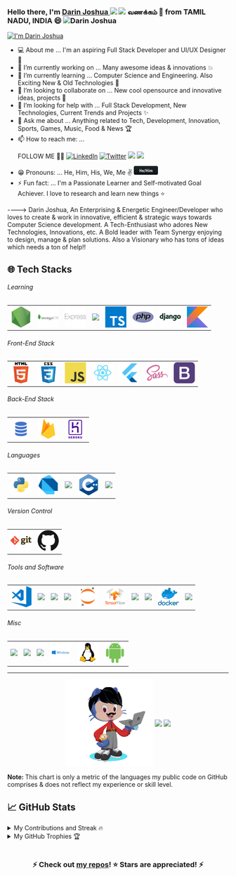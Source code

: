 ### Hello there, I'm <a href="https://darinjoshua-dev.github.io/Darin-Joshua-Portfolio/"> Darin Joshua </a> <img src="https://emojis.slackmojis.com/emojis/images/1531849430/4246/blob-sunglasses.gif?1531849430" width="28"/> <img src="https://media.giphy.com/media/hvRJCLFzcasrR4ia7z/giphy.gif" width="28"> வணக்கம் 🙏 from TAMIL NADU, INDIA 😄 ![Darin Joshua](https://komarev.com/ghpvc/?username=DarinJoshua-dev&style=plastic)
<!--
**DarinJoshua-dev/DarinJoshua-dev** is a ✨ _special_ ✨ repository because its `README.md` (this file) appears on your GitHub profile. -->
[![I'm Darin Joshua](https://res.cloudinary.com/darin-joshua/image/upload/v1597519821/EnhanceLinkedinBanner_2_o96nrs.png)](https://darinjoshua-dev.github.io/Darin-Joshua-Portfolio/)

- 💻 About me ... I'm an aspiring Full Stack Developer and UI/UX Designer 🤵
- 🔭 I’m currently working on ... Many awesome ideas & innovations 💥
- 🌱 I’m currently learning ... Computer Science and Engineering. Also Exciting New & Old Technologies 🤩 
- 👯 I’m looking to collaborate on ... New cool opensource and innovative ideas, projects 🎯
- 🤔 I’m looking for help with ... Full Stack Development, New Technologies, Current Trends and Projects ✨
- 💬 Ask me about ... Anything related to Tech, Development, Innovation, Sports, Games, Music, Food & News 🏆
- 📫 How to reach me: ... <p> FOLLOW ME 🤗🙂 <a href="https://www.linkedin.com/in/darin-joshua-d"><img src="https://img.shields.io/badge/LinkedIn--_.svg?style=social&logo=linkedin" alt="LinkedIn"></a> <a href="https://twitter.com/D_DarinJoshua"><img src="https://img.shields.io/badge/Twitter--_.svg?style=social&logo=twitter" alt="Twitter"></a> <a href="https://darinjoshua-dev.github.io/Darin-Joshua-Portfolio/"><img src="https://img.shields.io/website?logoColor=white&up_color=blue&up_message=visit%20now&url=https%3A%2F%2Fdarinjoshua-dev.github.io%2FDarin-Joshua-Portfolio%2F"></a> <a href="mailto:dj2000official@gmail.com"><img src="https://img.shields.io/static/v1?label=email&message=mail now&color=blue"></a></p> 
- 😁 Pronouns: ... He, Him, His, We, Me ✌ <img src="https://github.com/MikeCodesDotNET/ColoredBadges/blob/master/svg/pronouns/hehim.svg" width=55 height=20>
- ⚡ Fun fact: ... I'm a Passionate Learner and Self-motivated Goal Achiever. I love to research and learn new things ⭐

----> Darin Joshua, An Enterprising & Energetic Engineer/Developer who loves to create & work in innovative, efficient & strategic ways towards Computer Science development. A Tech-Enthusiast who adores New Technologies, Innovations, etc. A Bold leader with Team Synergy enjoying to design, manage & plan solutions. Also a Visionary who has tons of ideas which needs a ton of help!!

## 🌐 Tech Stacks

###### Learning

<table>
<tbody>
<tr>
<td><code><img height="48px" src="https://raw.githubusercontent.com/github/explore/80688e429a7d4ef2fca1e82350fe8e3517d3494d/topics/nodejs/nodejs.png"></code></td>

<td><code><img height="48px" src="https://github.com/github/explore/blob/master/topics/mongodb/mongodb.png"></code></td>

<td><code><img height="48px" src="https://github.com/github/explore/blob/master/topics/express/express.png"></code></td>

<td><code><img height="48px" src="https://img.icons8.com/wired/64/000000/postman-api.png"></code></td>

<td><code><img height="48px" src="https://raw.githubusercontent.com/github/explore/80688e429a7d4ef2fca1e82350fe8e3517d3494d/topics/typescript/typescript.png"></code></td>

<td><code><img height="48px" src="https://github.com/github/explore/blob/master/topics/php/php.png"></code></td>

<td><code><img height="48px" src="https://github.com/github/explore/blob/master/topics/django/django.png"></code></td>

<td><code><img height="48px" src="https://github.com/github/explore/blob/master/topics/kotlin/kotlin.png"></code></td>
</tr>
</tbody>
</table>

###### Front-End Stack

<table>
<tbody>
<tr>
<td><code><img height="48px" src="https://github.com/github/explore/blob/master/topics/html/html.png"></code></td>

<td><code><img height="48px" src="https://github.com/github/explore/blob/master/topics/css/css.png"></code></td>

<td><code><img height="48px" src="https://raw.githubusercontent.com/github/explore/80688e429a7d4ef2fca1e82350fe8e3517d3494d/topics/javascript/javascript.png"></code></td>

<td><code><img height="48px" src="https://raw.githubusercontent.com/github/explore/80688e429a7d4ef2fca1e82350fe8e3517d3494d/topics/react/react.png"></code></td>

<td><code><img height="48px" src="https://github.com/github/explore/blob/master/topics/flutter/flutter.png"></code></td>

<td><code><img height="48px" src="https://github.com/github/explore/blob/master/topics/sass/sass.png"></code></td>

<td><code><img height="48px" src="https://github.com/github/explore/blob/master/topics/bootstrap/bootstrap.png"></code></td>
</tr>
</tbody>
</table>

###### Back-End Stack

<table>
<tbody>
<tr>
<td><code><img height="48px" src="https://github.com/github/explore/blob/master/topics/sql/sql.png"></code></td>

<td><code><img height="48px" src="https://github.com/github/explore/blob/master/topics/firebase/firebase.png"></code></td>

<td><code><img height="48px" src="https://github.com/github/explore/blob/master/topics/heroku/heroku.png"></code></td>
</tr>
</tbody>
</table>


###### Languages

<table>
<tbody>
<tr>
<td><code><img height="48px" src="https://github.com/github/explore/blob/master/topics/python/python.png"></code></td>

<td><code><img height="48px" src="https://github.com/github/explore/blob/master/topics/dart/dart.png"></code></td>

<td><code><img height="48px" src="https://img.icons8.com/color/48/000000/c-programming.png"></code></td>

<td><code><img height="48px" src="https://github.com/github/explore/blob/master/topics/cpp/cpp.png"></code></td>

<td><code><img height="48px" src="https://img.icons8.com/color/48/000000/java-coffee-cup-logo.png"></code></td>
</tr>
</tbody>
</table>

###### Version Control

<table>
<tbody>
<tr>
<td><code><img height="48px" src="https://github.com/github/explore/blob/master/topics/git/git.png"></code></td>

<td><code><img height="48px" src="https://github.com/github/explore/blob/master/topics/github/github.png"></code></td>
</tr>
</tbody>
</table>

###### Tools and Software

<table>
<tbody>
<tr>
<td><code><img height="48px" src="https://github.com/github/explore/blob/master/topics/visual-studio-code/visual-studio-code.png"></code></td>

<td><code><img height="48px" src="https://img.icons8.com/color/48/000000/adobe-xd.png"></code></td>

<td><code><img height="48px" src="https://img.icons8.com/fluent/48/000000/google-drive--v2.png"></code></td>

<td><code><img height="48px" src="https://img.icons8.com/fluent/48/000000/microsoft-office-2019.png"></code></td>

<td><code><img height="48px" src="https://github.com/github/explore/blob/master/topics/jupyter-notebook/jupyter-notebook.png"></code></td>

<td><code><img height="48px" src="https://github.com/github/explore/blob/master/topics/tensorflow/tensorflow.png"></code></td>

<td><code><img height="48px" src="https://img.icons8.com/color/48/000000/google-cloud-platform.png"></code></td>

<td><code><img height="48px" src="https://img.icons8.com/color/48/000000/amazon-web-services.png"></code></td>

<td><code><img height="48px" src="https://github.com/github/explore/blob/master/topics/docker/docker.png"></code></td>

<td><code><img height="48px" src="https://img.icons8.com/color/48/000000/tableau-software.png"></code></td>
</tr>
</tbody>
</table>

###### Misc

<table>
<tbody>
<tr>
<td><code><img height="48px" src="https://img.icons8.com/fluent/48/000000/chrome.png"></code></td>
  
<td><code><img height="48px" src="https://img.icons8.com/color/48/000000/vmware.png"></code></td>

<td><code><img height="48px" src="https://img.icons8.com/color/48/000000/virtualbox.png"></code></td>
  
<td><code><img height="48px" src="https://github.com/github/explore/blob/master/topics/windows/windows.png"></code></td>

<td><code><img height="48px" src="https://github.com/github/explore/blob/master/topics/linux/linux.png"></code></td>

<td><code><img height="48px" src="https://github.com/github/explore/blob/master/topics/android/android.png"></code></td>
</tr>
</tbody>
</table>

---
<p align="center">
  <img align="center" src="https://github.com/DarinJoshua-dev/DarinJoshua-dev/blob/master/My-Octocats-n-profile.gif" width="200" height="200"> 
  <img width="45.3%" align="center" src="https://github-readme-stats.vercel.app/api?username=DarinJoshua-dev&include_all_commits=2020&show_icons=true&cache_seconds=3000&theme=tokyonight&line_height=20&hide=issues" />
  <img width="28.95%" align="center" src="https://github-readme-stats.vercel.app/api/top-langs/?username=DarinJoshua-dev&layout=compact&count_private=true&theme=tokyonight&line_height=20&exclude_repo=Emotion-Analysis,BoxoSlide-mini-game,Darin-Joshua-Portfolio">
</p>

<b>Note: </b>This chart is only a metric of the languages my public code on GitHub comprises & does not reflect my experience or skill level.

## 📈 GitHub Stats

<details>
  <summary>My Contributions and Streak 🔥</summary>
  <br>
<p align="center">
  <a href="https://github.com/DarinJoshua-dev/github-readme-streak-stats">
    <img src="https://github-readme-streak-stats.herokuapp.com/?user=DarinJoshua-dev&theme=dark&hide_border=true&background=0D1117&stroke=0000"/>
  </a>
</p>
</details>
<details>
  <summary>My GitHub Trophies 🏆</summary>
  <br>
<p align=center>
<img align=center src="https://github-profile-trophy.vercel.app/?username=DarinJoshua-dev&theme=juicyfresh&row=2&column=3&margin-w=8&margin-h=7">
</p>
</details>

# <h3 align="center"><b>⚡ Check out <a href="https://github.com/DarinJoshua-dev?tab=repositories">my repos</a>! ⭐ Stars are appreciated! ⚡</b></h3>
